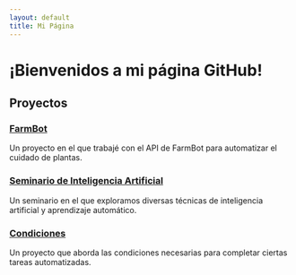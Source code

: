 ```yaml
---
layout: default
title: Mi Página
---
```

# ¡Bienvenidos a mi página GitHub!

## Proyectos

### [FarmBot](https://github.com/Dreamchuyito03/farmbot)
Un proyecto en el que trabajé con el API de FarmBot para automatizar el cuidado de plantas.

### [Seminario de Inteligencia Artificial](https://github.com/Dreamchuyito03/Seminario-de-Inteligencia-Artificial)
Un seminario en el que exploramos diversas técnicas de inteligencia artificial y aprendizaje automático.

### [Condiciones](https://github.com/Dreamchuyito03/Condiciones)
Un proyecto que aborda las condiciones necesarias para completar ciertas tareas automatizadas.

